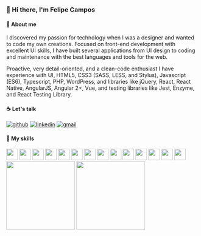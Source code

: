 ### 👋 Hi there, I'm Felipe Campos

#### 🚀 About me

I discovered my passion for technology when I was a designer and wanted to code my own creations. Focused on front-end development with excellent UI skills, I have built several applications from UI design to coding and maintenance with the best languages and tools for the web.

Proactive, very detail-oriented, and a clean-code enthusiast I have experience with UI, HTML5, CSS3 (SASS, LESS, and Stylus), Javascript (ES6), Typescript, PHP, WordPress, and libraries like jQuery, React, React Native, AngularJS, Angular 2+, Vue, and testing libraries like Jest, Enzyme, and React Testing Library.

#### ☕ Let's talk

[![github](https://img.shields.io/badge/GitHub-000000?style=for-the-badge&logo=GitHub&logoColor=white)](https://github.com/camposdev)
[![linkedin](https://img.shields.io/badge/LinkedIn-0A66C2?style=for-the-badge&logo=LinkedIn&logoColor=white)](https://linkedin.com/in/felipefcampos)
[![gmail](https://img.shields.io/badge/Gmail-EA4335?style=for-the-badge&logo=Gmail&logoColor=white)](mailTo:felipecamposdev@gmail.com)

#### 🤹 My skills

<div style="display: inline">
<img src="https://cdn.jsdelivr.net/gh/devicons/devicon/icons/photoshop/photoshop-plain.svg" height="30" />
<img src="https://cdn.jsdelivr.net/gh/devicons/devicon/icons/illustrator/illustrator-plain.svg" height="30" />
<img src="https://cdn.jsdelivr.net/gh/devicons/devicon/icons/figma/figma-original.svg" height="30" />
<img src="https://cdn.jsdelivr.net/gh/devicons/devicon/icons/html5/html5-original.svg" height="30" />
<img src="https://cdn.jsdelivr.net/gh/devicons/devicon/icons/css3/css3-original.svg" height="30" />
<img src="https://cdn.jsdelivr.net/gh/devicons/devicon/icons/sass/sass-original.svg" height="30" />
<img src="https://cdn.jsdelivr.net/gh/devicons/devicon/icons/materialui/materialui-original.svg" height="30" />
<img src="https://cdn.jsdelivr.net/gh/devicons/devicon/icons/javascript/javascript-original.svg" height="30" />
<img src="https://cdn.jsdelivr.net/gh/devicons/devicon/icons/typescript/typescript-original.svg" height="30" />
<img src="https://cdn.jsdelivr.net/gh/devicons/devicon/icons/react/react-original.svg" height="30" />
<img src="https://cdn.jsdelivr.net/gh/devicons/devicon/icons/angularjs/angularjs-plain.svg" height="30" />
<img src="https://cdn.jsdelivr.net/gh/devicons/devicon/icons/redux/redux-original.svg" height="30" />
<img src="https://cdn.jsdelivr.net/gh/devicons/devicon/icons/graphql/graphql-plain.svg" height="30" />
<img src="https://cdn.jsdelivr.net/gh/devicons/devicon/icons/jest/jest-plain.svg" height="30" />
</div>

<div>
  <img height="180em" src="https://github-readme-stats.vercel.app/api?username=camposdev&show_icons=true&theme=dracula&include_all_commits=true&count_private=true"/>
  <img height="180em" src="https://github-readme-stats.vercel.app/api/top-langs/?username=camposdev&layout=compact&langs_count=7&theme=dracula"/>
</div>
